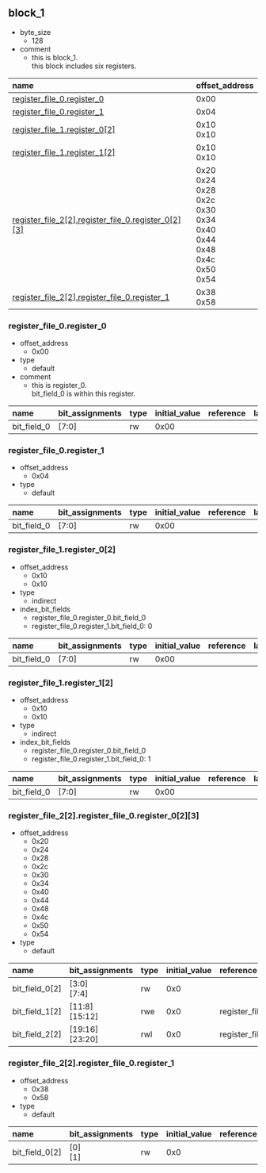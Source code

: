 ## block_1

* byte_size
    * 128
* comment
    * this is block_1.<br>this block includes six registers.

|name|offset_address|
|:--|:--|
|[register_file_0.register_0](#block_1-register_file_0-register_0)|0x00|
|[register_file_0.register_1](#block_1-register_file_0-register_1)|0x04|
|[register_file_1.register_0[2]](#block_1-register_file_1-register_0)|0x10<br>0x10|
|[register_file_1.register_1[2]](#block_1-register_file_1-register_1)|0x10<br>0x10|
|[register_file_2[2].register_file_0.register_0[2][3]](#block_1-register_file_2-register_file_0-register_0)|0x20<br>0x24<br>0x28<br>0x2c<br>0x30<br>0x34<br>0x40<br>0x44<br>0x48<br>0x4c<br>0x50<br>0x54|
|[register_file_2[2].register_file_0.register_1](#block_1-register_file_2-register_file_0-register_1)|0x38<br>0x58|

### <div id="block_1-register_file_0-register_0"></div>register_file_0.register_0

* offset_address
    * 0x00
* type
    * default
* comment
    * this is register_0.<br>bit_field_0 is within this register.

|name|bit_assignments|type|initial_value|reference|labels|comment|
|:--|:--|:--|:--|:--|:--|:--|
|bit_field_0|[7:0]|rw|0x00||||

### <div id="block_1-register_file_0-register_1"></div>register_file_0.register_1

* offset_address
    * 0x04
* type
    * default

|name|bit_assignments|type|initial_value|reference|labels|comment|
|:--|:--|:--|:--|:--|:--|:--|
|bit_field_0|[7:0]|rw|0x00||||

### <div id="block_1-register_file_1-register_0"></div>register_file_1.register_0[2]

* offset_address
    * 0x10
    * 0x10
* type
    * indirect
* index_bit_fields
    * register_file_0.register_0.bit_field_0
    * register_file_0.register_1.bit_field_0: 0

|name|bit_assignments|type|initial_value|reference|labels|comment|
|:--|:--|:--|:--|:--|:--|:--|
|bit_field_0|[7:0]|rw|0x00||||

### <div id="block_1-register_file_1-register_1"></div>register_file_1.register_1[2]

* offset_address
    * 0x10
    * 0x10
* type
    * indirect
* index_bit_fields
    * register_file_0.register_0.bit_field_0
    * register_file_0.register_1.bit_field_0: 1

|name|bit_assignments|type|initial_value|reference|labels|comment|
|:--|:--|:--|:--|:--|:--|:--|
|bit_field_0|[7:0]|rw|0x00||||

### <div id="block_1-register_file_2-register_file_0-register_0"></div>register_file_2[2].register_file_0.register_0[2][3]

* offset_address
    * 0x20
    * 0x24
    * 0x28
    * 0x2c
    * 0x30
    * 0x34
    * 0x40
    * 0x44
    * 0x48
    * 0x4c
    * 0x50
    * 0x54
* type
    * default

|name|bit_assignments|type|initial_value|reference|labels|comment|
|:--|:--|:--|:--|:--|:--|:--|
|bit_field_0[2]|[3:0]<br>[7:4]|rw|0x0||||
|bit_field_1[2]|[11:8]<br>[15:12]|rwe|0x0|register_file_0.register_0.bit_field_0|||
|bit_field_2[2]|[19:16]<br>[23:20]|rwl|0x0|register_file_2.register_file_0.register_1.bit_field_0|||

### <div id="block_1-register_file_2-register_file_0-register_1"></div>register_file_2[2].register_file_0.register_1

* offset_address
    * 0x38
    * 0x58
* type
    * default

|name|bit_assignments|type|initial_value|reference|labels|comment|
|:--|:--|:--|:--|:--|:--|:--|
|bit_field_0[2]|[0]<br>[1]|rw|0x0||||
